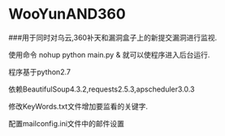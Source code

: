# WooYunAND360
###用于同时对乌云,360补天和漏洞盒子上的新提交漏洞进行监视.

使用命令 nohup python main.py & 就可以使程序进入后台运行.

程序基于python2.7

依赖BeautifulSoup4.3.2,requests2.5.3,apscheduler3.0.3

修改KeyWords.txt文件增加要监看的关键字.

配置mailconfig.ini文件中的邮件设置
